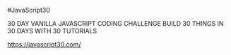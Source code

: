 #JavaScript30

30 DAY VANILLA JAVASCRIPT CODING CHALLENGE
BUILD 30 THINGS IN 30 DAYS WITH 30 TUTORIALS

https://javascript30.com/